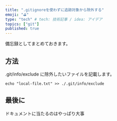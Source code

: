 ```yaml
---
title: ".gitignoreを使わずに追跡対象から除外する"
emoji: "⛳"
type: "tech" # tech: 技術記事 / idea: アイデア
topics: ["git"]
published: true
---
```


備忘録としてまとめておきます。

## 方法

.git/info/exclude に除外したいファイルを記載します。
```
echo "local-file.txt" >> ./.git/info/exclude
```

## 最後に
ドキュメントに当たるのはやっぱり大事
